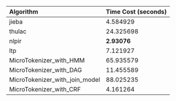 | Algorithm                      | Time Cost (seconds)   |
|:-------------------------------|:----------------------|
| jieba                          | 4.584929              |
| thulac                         | 24.325698             |
| nlpir                          | **2.93076**           |
| ltp                            | 7.121927              |
| MicroTokenizer_with_HMM        | 65.935579             |
| MicroTokenizer_with_DAG        | 11.455589             |
| MicroTokenizer_with_join_model | 88.025235             |
| MicroTokenizer_with_CRF        | 4.161264              |